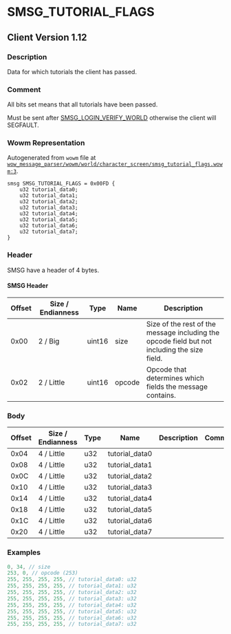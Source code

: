 # SMSG_TUTORIAL_FLAGS

## Client Version 1.12

### Description

Data for which tutorials the client has passed.

### Comment

All bits set means that all tutorials have been passed.

Must be sent after [SMSG_LOGIN_VERIFY_WORLD](./smsg_login_verify_world.md) otherwise the client will SEGFAULT.

### Wowm Representation

Autogenerated from `wowm` file at [`wow_message_parser/wowm/world/character_screen/smsg_tutorial_flags.wowm:3`](https://github.com/gtker/wow_messages/tree/main/wow_message_parser/wowm/world/character_screen/smsg_tutorial_flags.wowm#L3).
```rust,ignore
smsg SMSG_TUTORIAL_FLAGS = 0x00FD {
    u32 tutorial_data0;
    u32 tutorial_data1;
    u32 tutorial_data2;
    u32 tutorial_data3;
    u32 tutorial_data4;
    u32 tutorial_data5;
    u32 tutorial_data6;
    u32 tutorial_data7;
}
```
### Header

SMSG have a header of 4 bytes.

#### SMSG Header

| Offset | Size / Endianness | Type   | Name   | Description |
| ------ | ----------------- | ------ | ------ | ----------- |
| 0x00   | 2 / Big           | uint16 | size   | Size of the rest of the message including the opcode field but not including the size field.|
| 0x02   | 2 / Little        | uint16 | opcode | Opcode that determines which fields the message contains.|

### Body

| Offset | Size / Endianness | Type | Name | Description | Comment |
| ------ | ----------------- | ---- | ---- | ----------- | ------- |
| 0x04 | 4 / Little | u32 | tutorial_data0 |  |  |
| 0x08 | 4 / Little | u32 | tutorial_data1 |  |  |
| 0x0C | 4 / Little | u32 | tutorial_data2 |  |  |
| 0x10 | 4 / Little | u32 | tutorial_data3 |  |  |
| 0x14 | 4 / Little | u32 | tutorial_data4 |  |  |
| 0x18 | 4 / Little | u32 | tutorial_data5 |  |  |
| 0x1C | 4 / Little | u32 | tutorial_data6 |  |  |
| 0x20 | 4 / Little | u32 | tutorial_data7 |  |  |

### Examples
```c
0, 34, // size
253, 0, // opcode (253)
255, 255, 255, 255, // tutorial_data0: u32
255, 255, 255, 255, // tutorial_data1: u32
255, 255, 255, 255, // tutorial_data2: u32
255, 255, 255, 255, // tutorial_data3: u32
255, 255, 255, 255, // tutorial_data4: u32
255, 255, 255, 255, // tutorial_data5: u32
255, 255, 255, 255, // tutorial_data6: u32
255, 255, 255, 255, // tutorial_data7: u32
```
